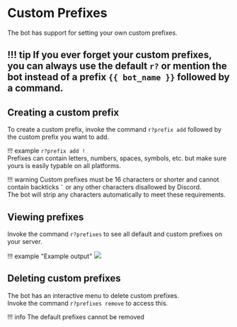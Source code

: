 <style>
    /* Shows the pointer when you hover over the @ */
    .tag { cursor: pointer; }
    
    /* Copy to clipboard tooltip container */
    .tag {
      position: relative;
      display: inline-block;
      /*border-bottom: 1px dotted black;*/
    }

    /* Tooltip text */
    .tag .tag_text {
      visibility: hidden;
      background-color: black;
      color: #fff;
      text-align: center;
      padding: 3px 0;
      border-radius: 6px;   /* This rounds the corners for some reason */

      width: 130px;
      bottom: 100%;
      left: 50%;
      margin-left: -65px; /* Use half of the width (130/2 = 65), to center */

      position: absolute;
      z-index: 1;
    }
    
    /* On hover */
    .tag:hover .tag_text {
      visibility: visible;
    }

</style>

# Custom Prefixes
The bot has support for setting your own custom prefixes.

!!! tip
    If you ever forget your custom prefixes, you can always use the default `r?`
    or mention the bot instead of a prefix 
    <a class="tag" onclick="navigator.clipboard.writeText('{{ bot_tag }} ')">
    `{{ bot_name }}`<span class="tag_text">Copy to clipboard</span></a> 
    followed by a command.
---

## Creating a custom prefix
To create a custom prefix, invoke the command `r?prefix add` followed by the custom prefix you want to add.

!!! example
    `r?prefix add !`  
    Prefixes can contain letters, numbers, spaces, symbols, etc. but make sure yours is easily typable on all platforms.  

!!! warning
    Custom prefixes must be 16 characters or shorter and cannot contain backticks **`` ` ``**
    or any other characters disallowed by Discord.  
    The bot will strip any characters automatically to meet these requirements.

## Viewing prefixes
Invoke the command `r?prefixes` to see all default and custom prefixes on your server.

!!! example "Example output"
    ![](/images/logo.png)
    
## Deleting custom prefixes
The bot has an interactive menu to delete custom prefixes.  
Invoke the command `r?prefixes remove` to access this.

!!! info
    The default prefixes cannot be removed